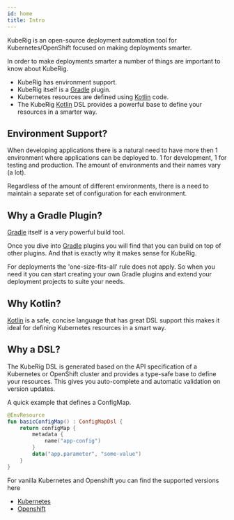 ```yaml
---
id: home
title: Intro
---
```


KubeRig is an open-source deployment automation tool for Kubernetes/OpenShift focused on making deployments smarter.

In order to make deployments smarter a number of things are important to know about KubeRig.
- KubeRig has environment support.
- KubeRig itself is a [Gradle](https://gradle.org/) plugin.
- Kubernetes resources are defined using [Kotlin](https://kotlinlang.org/) code.
- The KubeRig [Kotlin](https://kotlinlang.org/) DSL provides a powerful base to define your resources in a smarter way.

## Environment Support?
When developing applications there is a natural need to have more then 1 environment where applications can be deployed to. 1 for development, 1 for testing and production. 
The amount of environments and their names vary (a lot).  

Regardless of the amount of different environments, there is a need to maintain a separate set of configuration for each environment.

## Why a Gradle Plugin?
[Gradle](https://gradle.org/) itself is a very powerful build tool. 

Once you dive into [Gradle](https://gradle.org/) plugins you will find that you can build on top of other plugins. And that is exactly why it makes sense for KubeRig. 

For deployments the 'one-size-fits-all' rule does not apply. So when you need it you can start creating your own Gradle plugins and extend your deployment projects to suite your needs.

## Why Kotlin?
[Kotlin](https://kotlinlang.org/) is a safe, concise language that has great DSL support this makes it ideal for defining Kubernetes resources in a smart way.

## Why a DSL?
The KubeRig DSL is generated based on the API specification of a Kubernetes or OpenShift cluster and provides a type-safe base to define your resources. 
This gives you auto-complete and automatic validation on version updates.

A quick example that defines a ConfigMap.
```kotlin
@EnvResource
fun basicConfigMap() : ConfigMapDsl {
    return configMap {
        metadata {
            name("app-config")
        }
        data("app.parameter", "some-value")
    }
}
```

For vanilla Kubernetes and Openshift you can find the supported versions here
- [Kubernetes](https://github.com/kuberig-io/kuberig-dsl-kubernetes)
- [Openshift](https://github.com/kuberig-io/kuberig-dsl-openshift)